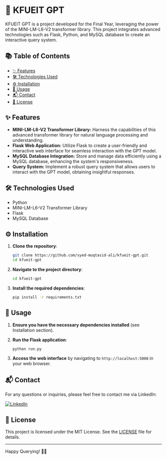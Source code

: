 # 🚀 KFUEIT GPT

KFUEIT GPT is a project developed for the Final Year, leveraging the power of the MINI-LM-L6-V2 transformer library. This project integrates advanced technologies such as Flask, Python, and MySQL database to create an interactive query system.

## 📚 Table of Contents
- [✨ Features](#features)
- [🛠️ Technologies Used](#technologies-used)
- [⚙️ Installation](#installation)
- [🚀 Usage](#usage)
- [📬 Contact](#contact)
- [📜 License](#license)

## ✨ Features
- **MINI-LM-L6-V2 Transformer Library:** Harness the capabilities of this advanced transformer library for natural language processing and understanding.
- **Flask Web Application:** Utilize Flask to create a user-friendly and interactive web interface for seamless interaction with the GPT model.
- **MySQL Database Integration:** Store and manage data efficiently using a MySQL database, enhancing the system's responsiveness.
- **Query System:** Implement a robust query system that allows users to interact with the GPT model, obtaining insightful responses.

## 🛠️ Technologies Used
- Python
- MINI-LM-L6-V2 Transformer Library
- Flask
- MySQL Database

## ⚙️ Installation

1. **Clone the repository**:
    ```bash
    git clone https://github.com/syed-muqtasid-ali/kfueit-gpt.git
    cd kfueit-gpt
    ```

2. **Navigate to the project directory**:
    ```bash
    cd kfueit-gpt
    ```

3. **Install the required dependencies**:
    ```bash
    pip install -r requirements.txt
    ```

## 🚀 Usage

1. **Ensure you have the necessary dependencies installed** (see Installation section).

2. **Run the Flask application**:
    ```bash
    python run.py
    ```

3. **Access the web interface** by navigating to `http://localhost:5000` in your web browser.

## 📬 Contact
For any questions or inquiries, please feel free to contact me via LinkedIn:

[![LinkedIn](https://img.shields.io/badge/LinkedIn-0077B5?style=flat-square&logo=linkedin&logoColor=white)](https://www.linkedin.com/in/syed-muqtasid-ali-91a0a623a/)

## 📜 License
This project is licensed under the MIT License. See the [LICENSE](LICENSE) file for details.

---

Happy Querying! 🎉🤖
